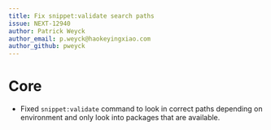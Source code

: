 ```yaml
---
title: Fix snippet:validate search paths
issue: NEXT-12940
author: Patrick Weyck
author_email: p.weyck@haokeyingxiao.com 
author_github: pweyck
---
```

# Core
* Fixed `snippet:validate` command to look in correct paths depending on environment and only look into packages that are available.
